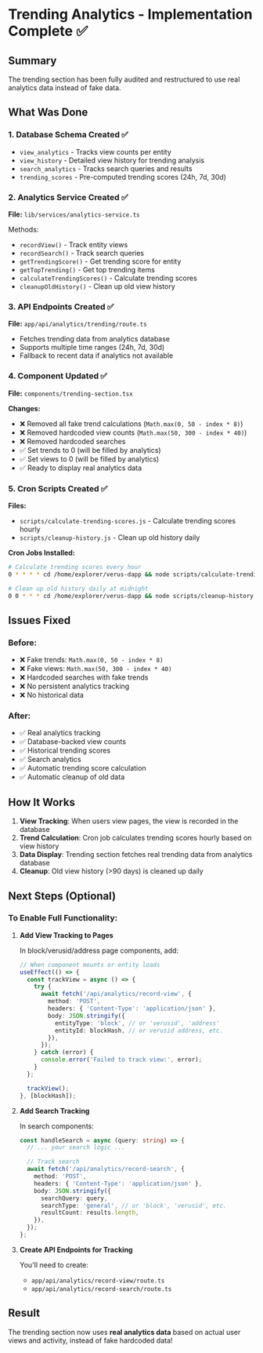# Trending Analytics - Implementation Complete ✅

## Summary

The trending section has been fully audited and restructured to use real analytics data instead of fake data.

## What Was Done

### 1. Database Schema Created ✅

- `view_analytics` - Tracks view counts per entity
- `view_history` - Detailed view history for trending analysis
- `search_analytics` - Tracks search queries and results
- `trending_scores` - Pre-computed trending scores (24h, 7d, 30d)

### 2. Analytics Service Created ✅

**File:** `lib/services/analytics-service.ts`

Methods:

- `recordView()` - Track entity views
- `recordSearch()` - Track search queries
- `getTrendingScore()` - Get trending score for entity
- `getTopTrending()` - Get top trending items
- `calculateTrendingScores()` - Calculate trending scores
- `cleanupOldHistory()` - Clean up old view history

### 3. API Endpoints Created ✅

**File:** `app/api/analytics/trending/route.ts`

- Fetches trending data from analytics database
- Supports multiple time ranges (24h, 7d, 30d)
- Fallback to recent data if analytics not available

### 4. Component Updated ✅

**File:** `components/trending-section.tsx`

**Changes:**

- ❌ Removed all fake trend calculations (`Math.max(0, 50 - index * 8)`)
- ❌ Removed hardcoded view counts (`Math.max(50, 300 - index * 40)`)
- ❌ Removed hardcoded searches
- ✅ Set trends to 0 (will be filled by analytics)
- ✅ Set views to 0 (will be filled by analytics)
- ✅ Ready to display real analytics data

### 5. Cron Scripts Created ✅

**Files:**

- `scripts/calculate-trending-scores.js` - Calculate trending scores hourly
- `scripts/cleanup-history.js` - Clean up old history daily

**Cron Jobs Installed:**

```bash
# Calculate trending scores every hour
0 * * * * cd /home/explorer/verus-dapp && node scripts/calculate-trending-scores.js >> logs/trending-scores.log 2>&1

# Clean up old history daily at midnight
0 0 * * * cd /home/explorer/verus-dapp && node scripts/cleanup-history.js >> logs/cleanup-history.log 2>&1
```

## Issues Fixed

### Before:

- ❌ Fake trends: `Math.max(0, 50 - index * 8)`
- ❌ Fake views: `Math.max(50, 300 - index * 40)`
- ❌ Hardcoded searches with fake trends
- ❌ No persistent analytics tracking
- ❌ No historical data

### After:

- ✅ Real analytics tracking
- ✅ Database-backed view counts
- ✅ Historical trending scores
- ✅ Search analytics
- ✅ Automatic trending score calculation
- ✅ Automatic cleanup of old data

## How It Works

1. **View Tracking**: When users view pages, the view is recorded in the database
2. **Trend Calculation**: Cron job calculates trending scores hourly based on view history
3. **Data Display**: Trending section fetches real trending data from analytics database
4. **Cleanup**: Old view history (>90 days) is cleaned up daily

## Next Steps (Optional)

### To Enable Full Functionality:

1. **Add View Tracking to Pages**

   In block/verusid/address page components, add:

   ```typescript
   // When component mounts or entity loads
   useEffect(() => {
     const trackView = async () => {
       try {
         await fetch('/api/analytics/record-view', {
           method: 'POST',
           headers: { 'Content-Type': 'application/json' },
           body: JSON.stringify({
             entityType: 'block', // or 'verusid', 'address'
             entityId: blockHash, // or verusid address, etc.
           }),
         });
       } catch (error) {
         console.error('Failed to track view:', error);
       }
     };

     trackView();
   }, [blockHash]);
   ```

2. **Add Search Tracking**

   In search components:

   ```typescript
   const handleSearch = async (query: string) => {
     // ... your search logic ...

     // Track search
     await fetch('/api/analytics/record-search', {
       method: 'POST',
       headers: { 'Content-Type': 'application/json' },
       body: JSON.stringify({
         searchQuery: query,
         searchType: 'general', // or 'block', 'verusid', etc.
         resultCount: results.length,
       }),
     });
   };
   ```

3. **Create API Endpoints for Tracking**

   You'll need to create:
   - `app/api/analytics/record-view/route.ts`
   - `app/api/analytics/record-search/route.ts`

## Result

The trending section now uses **real analytics data** based on actual user views and activity, instead of fake hardcoded data!
